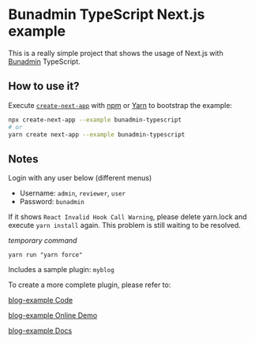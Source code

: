 # Bunadmin TypeScript Next.js example

This is a really simple project that shows the usage of Next.js with [Bunadmin](https://github.com/bunred/bunadmin) TypeScript.

## How to use it?

Execute [`create-next-app`](https://github.com/vercel/next.js/tree/canary/packages/create-next-app) with [npm](https://docs.npmjs.com/cli/init) or [Yarn](https://yarnpkg.com/lang/en/docs/cli/create/) to bootstrap the example:

```bash
npx create-next-app --example bunadmin-typescript
# or
yarn create next-app --example bunadmin-typescript
```

## Notes

Login with any user below (different menus)

- Username: `admin`, `reviewer`, `user`
- Password: `bunadmin`

If it shows
`React Invalid Hook Call Warning`, please delete yarn.lock and execute `yarn install` again. This problem is still waiting to be resolved.

*temporary command*
```
yarn run "yarn force"
```

Includes a sample plugin: `myblog`

To create a more complete plugin, please refer to:
 
[blog-example Code](https://github.com/bunred/bunadmin/tree/master/plugins/bunadmin-plugin-example-blog)

[blog-example Online Demo](http://blog.eg.bunadmin.com/blog/post)

[blog-example Docs](http://blog.eg.bunadmin.com/docs/getting-started/remote-data)
